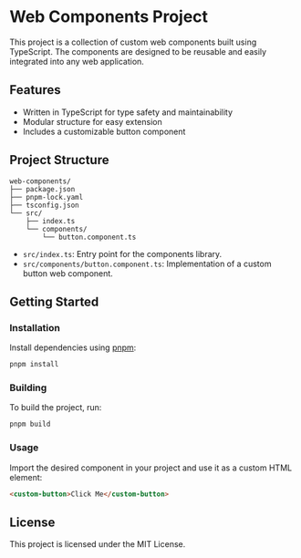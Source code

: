 # Web Components Project

This project is a collection of custom web components built using TypeScript. The components are designed to be reusable and easily integrated into any web application.

## Features
- Written in TypeScript for type safety and maintainability
- Modular structure for easy extension
- Includes a customizable button component

## Project Structure
```
web-components/
├── package.json
├── pnpm-lock.yaml
├── tsconfig.json
└── src/
    ├── index.ts
    └── components/
        └── button.component.ts
```

- `src/index.ts`: Entry point for the components library.
- `src/components/button.component.ts`: Implementation of a custom button web component.

## Getting Started

### Installation

Install dependencies using [pnpm](https://pnpm.io/):

```sh
pnpm install
```

### Building

To build the project, run:

```sh
pnpm build
```

### Usage

Import the desired component in your project and use it as a custom HTML element:

```html
<custom-button>Click Me</custom-button>
```

## License

This project is licensed under the MIT License.
